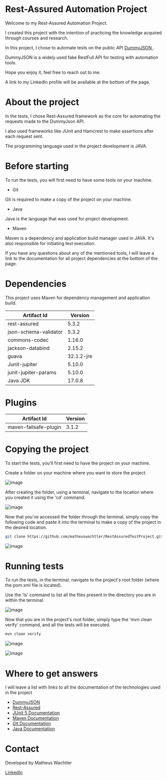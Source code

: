 # Rest-Assured Automation Project


Welcome to my Rest-Assured Automation Project.

I created this project with the intention of practicing the knowledge acquired through courses and research.

In this project, I chose to automate tests on the public API  <a href="https://dummyjson.com/"> DummyJSON </a>.

DummyJSON is a widely used fake RestFull API for testing with automation tools.

Hope you enjoy it, feel free to reach out to me.

A link to my LinkedIn profile will be available at the bottom of the page.



# About the project


In the tests, I chose Rest-Assured framework as the core for automating the requests made to the DummyJson API.

I also used frameworks like JUnit and Hamcrest to make assertions after each request sent.

The programming language used in the project development is JAVA.



# Before starting

To run the tests, you will first need to have some tools on your machine.

* Git

Git is required to make a copy of the project on your machine.

* Java 

Java is the language that was used for project development.



* Maven

Maven is a dependency and application build manager used in JAVA. It's also responsible for initiating test execution.

If you have any questions about any of the mentioned tools, I will leave a link to the documentation for all project dependencies at the bottom of the page.



# Dependencies

This project uses Maven for dependency management and application build.

| Artifact Id  | Version |
| ------------- | ------------- |
| rest-assured | 5.3.2 |
| json-schema-validator | 5.3.2 |
| commons-codec | 1.16.0 |
| jackson-databind | 2.15.2 |
| guava | 32.1.2-jre |
| Junit-jupiter | 5.10.0 |
| junit-jupiter-params | 5.10.0 |
| Java JDK | 17.0.8 |



# Plugins
| Artifact Id  | Version |
| ------------- | ------------- |
| maven-failsafe-plugin  | 3.1.2 |


# Copying the project

To start the tests, you'll first need to have the project on your machine.

Create a folder on your machine where you want to store the project.

![image](https://github.com/matheuswachtler/RestAssuredTestProject/assets/76985572/b12f28a8-3d81-4d9a-bc7a-8df47fca8e6e)

After creating the folder, using a terminal, navigate to the location where you created it using the 'cd' command.

![image](https://github.com/matheuswachtler/RestAssuredTestProject/assets/76985572/3d4c2817-cb16-47c1-9bbb-1290dedc3012)


Now that you've accessed the folder through the terminal, simply copy the following code and paste it into the terminal to make a copy of the project in the desired location.

```bash
git clone https://github.com/matheuswachtler/RestAssuredTestProject.git
```

![image](https://github.com/matheuswachtler/RestAssuredTestProject/assets/76985572/4a4273e7-c5d1-4a38-a760-2cac517ad25b)


# Running tests

To run the tests, in the terminal, navigate to the project's root folder (where the pom.xml file is located).

Use the 'ls' command to list all the files present in the directory you are in within the terminal.

![image](https://github.com/matheuswachtler/RestAssuredTestProject/assets/76985572/69465ff2-8f6d-412d-adb3-c1ea76240a6e)

Now that you are in the project's root folder, simply type the 'mvn clean verify' command, and all the tests will be executed.

```bash
mvn clean verify
```
![image](https://github.com/matheuswachtler/RestAssuredTestProject/assets/76985572/74f8a4de-fb05-43d8-94d4-962274b8bd0b)

![image](https://github.com/matheuswachtler/RestAssuredTestProject/assets/76985572/876a6032-f9c7-415a-88e9-761f0890ba33)


# Where to get answers

I will leave a list with links to all the documentation of the technologies used in the project

* [DummyJSON](https://dummyjson.com/docs/products)
* [Rest-Assured](https://rest-assured.io/)
* [JUnit 5 Documentation](https://junit.org/junit5/docs/current/user-guide/)
* [Maven Documentation](https://maven.apache.org/)
* [Git Documentation](https://docs.github.com/pt/get-started/using-git/about-git)
* [Java Documentation](https://www.oracle.com/java/technologies/javase/jdk17-archive-downloads.html)

# Contact

Developed by Matheus Wachtler

[LinkedIn](https://www.linkedin.com/in/matheus-wachtler-a9a92911a/)
